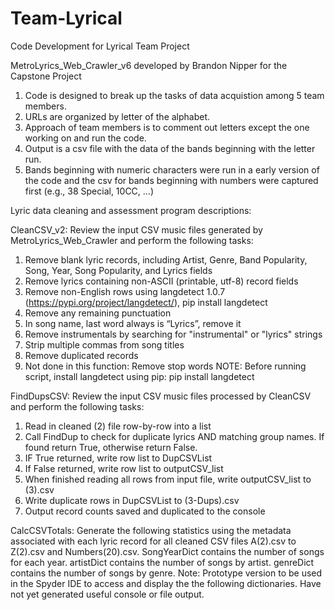 # Team-Lyrical
Code Development for Lyrical Team Project

MetroLyrics_Web_Crawler_v6 developed by Brandon Nipper for the Capstone Project

1.  Code is designed to break up the tasks of data acquistion among 5 team members.
2.  URLs are organized by letter of the alphabet.
3.  Approach of team members is to comment out letters except the one working on and run the code.
4.  Output is a csv file with the data of the bands beginning with the letter run.
5.  Bands beginning with numeric characters were run in a early version of the code and the csv for bands beginning with numbers were captured first (e.g., 38 Special, 10CC, ...)

Lyric data cleaning and assessment program descriptions:

CleanCSV_v2: Review the input CSV music files generated by 
             MetroLyrics_Web_Crawler and perform the following tasks:
1. Remove blank lyric records, including Artist, Genre, Band Popularity, Song,
     Year, Song Popularity, and Lyrics fields
2. Remove lyrics containing non-ASCII (printable, utf-8) record fields
3. Remove non-English rows using langdetect 1.0.7 
    (https://pypi.org/project/langdetect/), pip install langdetect
4. Remove any remaining punctuation
5. In song name, last word always is “Lyrics”, remove it
6. Remove instrumentals by searching for "instrumental" or "lyrics" strings
7. Strip multiple commas from song titles
8. Remove duplicated records
9. Not done in this function: Remove stop words
NOTE: Before running script, install langdetect using pip:
         pip install langdetect

FindDupsCSV: Review the input CSV music files processed by CleanCSV and 
             perform the following tasks:
1. Read in cleaned (2) file row-by-row into a list
2. Call FindDup to check for duplicate lyrics AND matching group names. 
   If found return True, otherwise return False.
3. IF True returned, write row list to DupCSVList
4. If False returned, write row list to outputCSV_list
5. When finished reading all rows from input file, write outputCSV_list to 
   <inputfilename>(3).csv
6. Write duplicate rows in DupCSVList to <inputfilename>(3-Dups).csv
7. Output record counts saved and duplicated to the console

CalcCSVTotals: Generate the following statistics using the metadata associated 
               with each lyric record for all cleaned CSV files A(2).csv to 
               Z(2).csv and Numbers(20).csv.
SongYearDict contains the number of songs for each year.
artistDict contains the number of songs by artist.
genreDict contains the number of songs by genre.
Note: Prototype version to be used in the Spyder IDE to access and display the
the following dictionaries. Have not yet generated useful console or file output.
